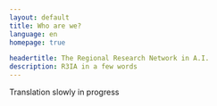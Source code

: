 ```yaml
---
layout: default
title: Who are we? 
language: en
homepage: true

headertitle: The Regional Research Network in A.I.
description: R3IA in a few words
---
```

Translation slowly in progress